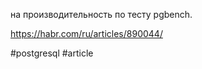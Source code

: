  на производительность по тесту pgbench. 
 
https://habr.com/ru/articles/890044/

#postgresql #article